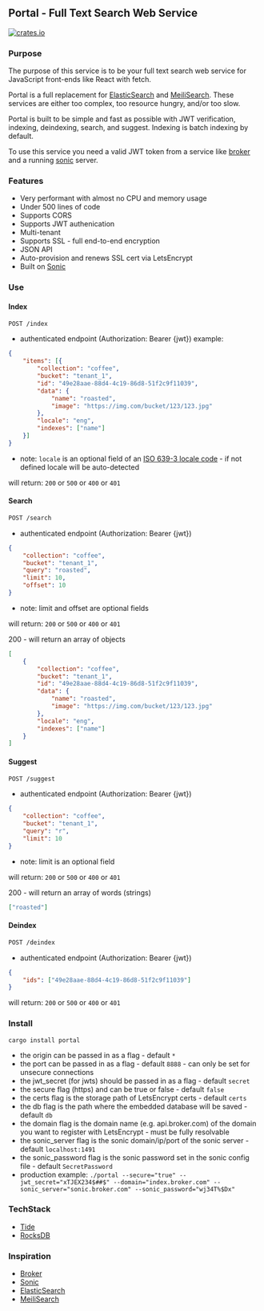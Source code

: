 ## Portal - Full Text Search Web Service

[![crates.io](https://meritbadge.herokuapp.com/portal)](https://crates.io/crates/portal)

### Purpose

The purpose of this service is to be your full text search web service for JavaScript front-ends like React with fetch.

Portal is a full replacement for [ElasticSearch](https://www.elastic.co/) and [MeiliSearch](https://github.com/meilisearch/MeiliSearch). These services are either too complex, too resource hungry, and/or too slow.

Portal is built to be simple and fast as possible with JWT verification, indexing, deindexing, search, and suggest. Indexing is batch indexing by default.

To use this service you need a valid JWT token from a service like [broker](https://crates.io/crates/broker) and a running [sonic](https://crates.io/crates/sonic-server) server.

### Features

* Very performant with almost no CPU and memory usage
* Under 500 lines of code
* Supports CORS
* Supports JWT authenication
* Multi-tenant
* Supports SSL - full end-to-end encryption
* JSON API
* Auto-provision and renews SSL cert via LetsEncrypt
* Built on [Sonic](https://crates.io/crates/sonic-server) 

### Use

#### Index

```html
POST /index
```
- authenticated endpoint (Authorization: Bearer {jwt})
example:
```json
{
    "items": [{
        "collection": "coffee", 
        "bucket": "tenant_1", 
        "id": "49e28aae-88d4-4c19-86d8-51f2c9f11039", 
        "data": {
            "name": "roasted",
            "image": "https://img.com/bucket/123/123.jpg"
        },
        "locale": "eng",
        "indexes": ["name"]
    }]
}
```
- note: `locale` is an optional field of an [ISO 639-3 locale code](https://iso639-3.sil.org/code_tables/639/data) - if not defined locale will be auto-detected

will return: `200` or `500` or `400` or `401`

#### Search

```html
POST /search
```
- authenticated endpoint (Authorization: Bearer {jwt})
```json
{
    "collection": "coffee", 
    "bucket": "tenant_1", 
    "query": "roasted",
    "limit": 10,
    "offset": 10
}
```
- note: limit and offset are optional fields

will return: `200` or `500` or `400` or `401`

200 - will return an array of objects
```json
[
    {
        "collection": "coffee", 
        "bucket": "tenant_1", 
        "id": "49e28aae-88d4-4c19-86d8-51f2c9f11039", 
        "data": {
            "name": "roasted",
            "image": "https://img.com/bucket/123/123.jpg"
        },
        "locale": "eng",
        "indexes": ["name"]
    }
]
```

#### Suggest

```html
POST /suggest
```
- authenticated endpoint (Authorization: Bearer {jwt})
```json
{
    "collection": "coffee", 
    "bucket": "tenant_1", 
    "query": "r",
    "limit": 10
}
```
- note: limit is an optional field

will return: `200` or `500` or `400` or `401`

200 - will return an array of words (strings)
```json
["roasted"]
```

#### Deindex

```html
POST /deindex
```
- authenticated endpoint (Authorization: Bearer {jwt})
```json
{
    "ids": ["49e28aae-88d4-4c19-86d8-51f2c9f11039"]
}
```

will return: `200` or `500` or `400` or `401`

### Install

``` cargo install portal ```

- the origin can be passed in as a flag - default `*`
- the port can be passed in as a flag - default `8888` - can only be set for unsecure connections
- the jwt_secret (for jwts) should be passed in as a flag - default `secret`
- the secure flag (https) and can be true or false - default `false`
- the certs flag is the storage path of LetsEncrypt certs - default `certs`
- the db flag is the path where the embedded database will be saved - default `db`
- the domain flag is the domain name (e.g. api.broker.com) of the domain you want to register with LetsEncrypt - must be fully resolvable 
- the sonic_server flag is the sonic domain/ip/port of the sonic server - default `localhost:1491`
- the sonic_password flag is the sonic password set in the sonic config file - default `SecretPassword`
- production example: `./portal --secure="true" --jwt_secret="xTJEX234$##$" --domain="index.broker.com" --sonic_server="sonic.broker.com" --sonic_password="wj34T%$Dx"`

### TechStack

* [Tide](https://crates.io/crates/tide)
* [RocksDB](https://crates.io/crates/rocksdb)

### Inspiration

* [Broker](https://crates.io/crates/broker)
* [Sonic](https://crates.io/crates/sonic-server)
* [ElasticSearch](https://www.elastic.co/)
* [MeiliSearch](https://github.com/meilisearch/MeiliSearch)
